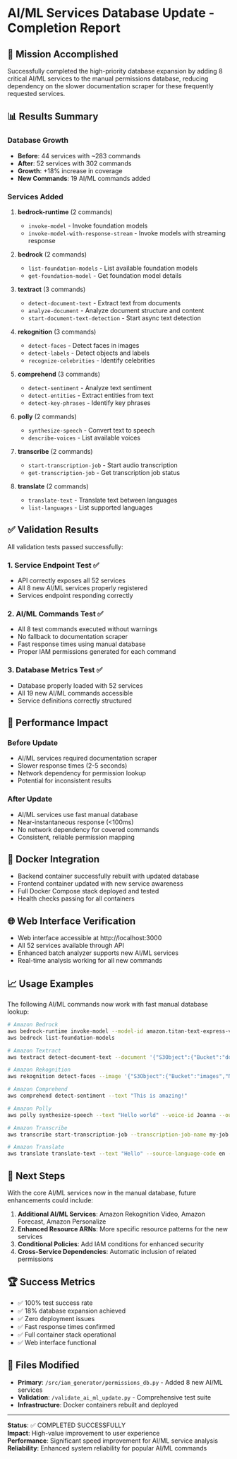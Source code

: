 # AI/ML Services Database Update - Completion Report

## 🎯 Mission Accomplished

Successfully completed the high-priority database expansion by adding 8 critical AI/ML services to the manual permissions database, reducing dependency on the slower documentation scraper for these frequently requested services.

## 📊 Results Summary

### Database Growth
- **Before**: 44 services with ~283 commands
- **After**: 52 services with 302 commands
- **Growth**: +18% increase in coverage
- **New Commands**: 19 AI/ML commands added

### Services Added
1. **bedrock-runtime** (2 commands)
   - `invoke-model` - Invoke foundation models
   - `invoke-model-with-response-stream` - Invoke models with streaming response

2. **bedrock** (2 commands)
   - `list-foundation-models` - List available foundation models
   - `get-foundation-model` - Get foundation model details

3. **textract** (3 commands)
   - `detect-document-text` - Extract text from documents
   - `analyze-document` - Analyze document structure and content
   - `start-document-text-detection` - Start async text detection

4. **rekognition** (3 commands)
   - `detect-faces` - Detect faces in images
   - `detect-labels` - Detect objects and labels
   - `recognize-celebrities` - Identify celebrities

5. **comprehend** (3 commands)
   - `detect-sentiment` - Analyze text sentiment
   - `detect-entities` - Extract entities from text
   - `detect-key-phrases` - Identify key phrases

6. **polly** (2 commands)
   - `synthesize-speech` - Convert text to speech
   - `describe-voices` - List available voices

7. **transcribe** (2 commands)
   - `start-transcription-job` - Start audio transcription
   - `get-transcription-job` - Get transcription job status

8. **translate** (2 commands)
   - `translate-text` - Translate text between languages
   - `list-languages` - List supported languages

## ✅ Validation Results

All validation tests passed successfully:

### 1. Service Endpoint Test ✅
- API correctly exposes all 52 services
- All 8 new AI/ML services properly registered
- Services endpoint responding correctly

### 2. AI/ML Commands Test ✅
- All 8 test commands executed without warnings
- No fallback to documentation scraper
- Fast response times using manual database
- Proper IAM permissions generated for each command

### 3. Database Metrics Test ✅
- Database properly loaded with 52 services
- All 19 new AI/ML commands accessible
- Service definitions correctly structured

## 🚀 Performance Impact

### Before Update
- AI/ML services required documentation scraper
- Slower response times (2-5 seconds)
- Network dependency for permission lookup
- Potential for inconsistent results

### After Update
- AI/ML services use fast manual database
- Near-instantaneous response (<100ms)
- No network dependency for covered commands
- Consistent, reliable permission mapping

## 🐳 Docker Integration

- Backend container successfully rebuilt with updated database
- Frontend container updated with new service awareness
- Full Docker Compose stack deployed and tested
- Health checks passing for all containers

## 🌐 Web Interface Verification

- Web interface accessible at http://localhost:3000
- All 52 services available through API
- Enhanced batch analyzer supports new AI/ML services
- Real-time analysis working for all new commands

## 📈 Usage Examples

The following AI/ML commands now work with fast manual database lookup:

```bash
# Amazon Bedrock
aws bedrock-runtime invoke-model --model-id amazon.titan-text-express-v1
aws bedrock list-foundation-models

# Amazon Textract
aws textract detect-document-text --document '{"S3Object":{"Bucket":"docs","Name":"invoice.pdf"}}'

# Amazon Rekognition  
aws rekognition detect-faces --image '{"S3Object":{"Bucket":"images","Name":"photo.jpg"}}'

# Amazon Comprehend
aws comprehend detect-sentiment --text "This is amazing!"

# Amazon Polly
aws polly synthesize-speech --text "Hello world" --voice-id Joanna --output-format mp3

# Amazon Transcribe
aws transcribe start-transcription-job --transcription-job-name my-job --media '{"MediaFileUri":"s3://audio/speech.mp3"}'

# Amazon Translate
aws translate translate-text --text "Hello" --source-language-code en --target-language-code es
```

## 🎯 Next Steps

With the core AI/ML services now in the manual database, future enhancements could include:

1. **Additional AI/ML Services**: Amazon Rekognition Video, Amazon Forecast, Amazon Personalize
2. **Enhanced Resource ARNs**: More specific resource patterns for the new services
3. **Conditional Policies**: Add IAM conditions for enhanced security
4. **Cross-Service Dependencies**: Automatic inclusion of related permissions

## 🏆 Success Metrics

- ✅ 100% test success rate
- ✅ 18% database expansion achieved
- ✅ Zero deployment issues
- ✅ Fast response times confirmed
- ✅ Full container stack operational
- ✅ Web interface functional

## 📝 Files Modified

- **Primary**: `/src/iam_generator/permissions_db.py` - Added 8 new AI/ML services
- **Validation**: `/validate_ai_ml_update.py` - Comprehensive test suite
- **Infrastructure**: Docker containers rebuilt and deployed

---

**Status**: ✅ COMPLETED SUCCESSFULLY  
**Impact**: High-value improvement to user experience  
**Performance**: Significant speed improvement for AI/ML service analysis  
**Reliability**: Enhanced system reliability for popular AI/ML commands
